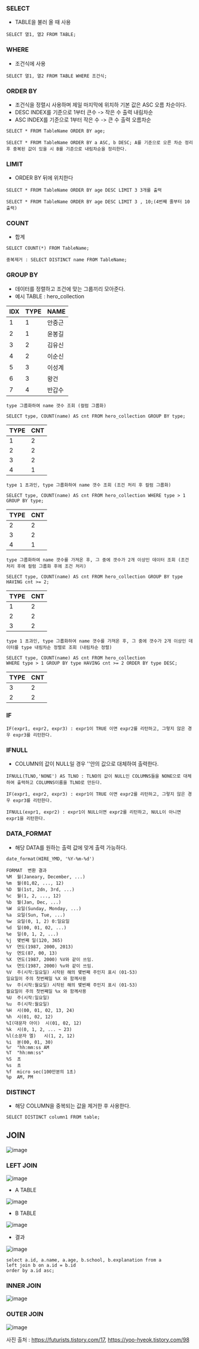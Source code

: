 ### SELECT
- TABLE을 불러 올 때 사용
```
SELECT 열1, 열2 FROM TABLE;
```
### WHERE
- 조건식에 사용
```
SELECT 열1, 열2 FROM TABLE WHERE 조건식;
```
### ORDER BY
- 조건식을 정렬시 사용하며 제일 마지막에 위치하 기본 값은 ASC 오름 차순이다.
- DESC INDEX를 기준으로 1부터 큰수 -> 작은 수 출력 내림차순
- ASC INDEX를 기준으로 1부터 작은 수 -> 큰 수 출력 오름차순
```
SELECT * FROM TableName ORDER BY age;

SELECT * FROM TableName ORDER BY a ASC, b DESC; A를 기준으로 오른 차순 정리 후 중복된 값이 있을 시 B를 기준으로 내림차순을 정리한다.
```
### LIMIT
- ORDER BY 뒤에 위치한다
```
SELECT * FROM TableName ORDER BY age DESC LIMIT 3 3개를 출력

SELECT * FROM TableName ORDER BY age DESC LIMIT 3 , 10;(4번째 줄부터 10 출력)
```
### COUNT
- 합계
```
SELECT COUNT(*) FROM TableName;

중복제거 : SELECT DISTINCT name FROM TableName;
```
### GROUP BY
- 데이터를 정렬하고 조건에 맞는 그룹끼리 모아준다.
- 예시 TABLE : hero_collection

|IDX|TYPE|NAME|
|------|---|---|
|1|1|안중근|
|2|1|윤봉길|
|3|2|김유신|
|4|2|이순신|
|5|3|이성계|
|6|3|왕건|
|7|4|반갑수|

```
type 그룹화하여 name 갯수 조회 (컬럼 그룹화)

SELECT type, COUNT(name) AS cnt FROM hero_collection GROUP BY type;
```

|TYPE|CNT|
|------|---|
|1|2|
|2|2|
|3|2|
|4|1|

```
type 1 초과인, type 그룹화하여 name 갯수 조회 (조건 처리 후 컬럼 그룹화)

SELECT type, COUNT(name) AS cnt FROM hero_collection WHERE type > 1 GROUP BY type;
```
|TYPE|CNT|
|------|---|
|2|2|
|3|2|
|4|1|

```
type 그룹화하여 name 갯수를 가져온 후, 그 중에 갯수가 2개 이상인 데이터 조회 (조건 처리 후에 컬럼 그룹화 후에 조건 처리)

SELECT type, COUNT(name) AS cnt FROM hero_collection GROUP BY type HAVING cnt >= 2;
```

|TYPE|CNT|
|------|---|
|1|2|
|2|2|
|3|2|

```
type 1 초과인, type 그룹화하여 name 갯수를 가져온 후, 그 중에 갯수가 2개 이상인 데이터를 type 내림차순 정렬로 조회 (내림차순 정렬)

SELECT type, COUNT(name) AS cnt FROM hero_collection
WHERE type > 1 GROUP BY type HAVING cnt >= 2 ORDER BY type DESC;
```

|TYPE|CNT|
|------|---|
|3|2|
|2|2|

### IF
```
IF(expr1, expr2, expr3) : expr1이 TRUE 이면 expr2를 리턴하고, 그렇지 않은 경우 expr3를 리턴한다.
```
### IFNULL
- COLUMN의 값이 NULL일 경우 ''안의 값으로 대체하여 출력한다.
```
IFNULL(TLNO,'NONE') AS TLNO : TLNO의 값이 NULL인 COLUMNS들을 NONE으로 대체하여 출력하고 COLUMNS이름을 TLNO로 만든다.

IF(expr1, expr2, expr3) : expr1이 TRUE 이면 expr2를 리턴하고, 그렇지 않은 경우 expr3를 리턴한다.

IFNULL(expr1, expr2) : expr1이 NULL이면 expr2를 리턴하고, NULL이 아니면 expr1을 리턴한다.
```
### DATA_FORMAT
- 해당 DATA를 원하는 출력 값에 맞게 출력 가능하다.
```
date_format(HIRE_YMD, '%Y-%m-%d')

FORMAT	변환 결과
%M	월(Janeary, December, ...)
%m	월(01,02, ..., 12)
%D	월(1st, 2dn, 3rd, ...)
%c	월(1, 2, ..., 12)
%b	월(Jan, Dec, ...)
%W	요일(Sunday, Monday, ...)
%a	요일(Sun, Tue, ...)
%w	요일(0, 1, 2) 0:일요일
%d	일(00, 01, 02, ...)
%e	일(0, 1, 2, ...)
%j	몇번째 일(120, 365)
%Y	연도(1987, 2000, 2013)
%y	연도(87, 00, 13)
%X	연도(1987, 2000) %V와 같이 쓰임.
%x	연도(1987, 2000) %v와 같이 쓰임.
%V	주(시작:일요일) 시작된 해의 몇번째 주인지 표시 (01-53)
일요일이 주의 첫번째일 %X 와 함께사용
%v	주(시작:월요일) 시작된 해의 몇번째 주인지 표시 (01-53)
월요일이 주의 첫번째일 %x 와 함께사용
%U	주(시작:일요일)
%u	주(시작:월요일)
%H	시(00, 01, 02, 13, 24)
%h	시(01, 02, 12)
%I(대문자 아이)	시(01, 02, 12)
%k	시(0, 1, 2, ... ~ 23)
%l(소문자 엘)	시(1, 2, 12)
%i	분(00, 01, 30)
%r	"hh:mm:ss AM
%T	"hh:mm:ss"
%S	초
%s	초
%f	micro sec(100만분의 1초)
%p	AM, PM
```
### DISTINCT
- 해당 COLUMN을 중복되는 값을 제거한 후 사용한다.
```
SELECT DISTINCT column1 FROM table;
```
## JOIN

![image](https://user-images.githubusercontent.com/43610417/222868517-c9349de2-bf5b-4fa5-976d-c278278abbec.png)

### LEFT JOIN

![image](https://user-images.githubusercontent.com/43610417/222868694-e4aa0e23-9b7c-4d90-8119-8b81f9b7d49c.png)

- A TABLE

![image](https://user-images.githubusercontent.com/43610417/222868555-d66592af-dce2-48ac-943f-4ab98e5965e7.png)

- B TABLE

![image](https://user-images.githubusercontent.com/43610417/222868558-4babb1e6-bec4-4e0d-8e4a-623b30523009.png)

- 결과

![image](https://user-images.githubusercontent.com/43610417/222868580-9e273fbf-0c99-4bff-bce8-36deeac54ea2.png)

```
select a.id, a.name, a.age, b.school, b.explanation from a
left join b on a.id = b.id
order by a.id asc;
```

### INNER JOIN

![image](https://user-images.githubusercontent.com/43610417/222868674-b8062911-0541-47c0-ae14-59fc62a325ad.png)

### OUTER JOIN

![image](https://user-images.githubusercontent.com/43610417/222868700-15ffa359-5f5d-4e19-bc3a-f79436c145d1.png)

사진 출처 : https://futurists.tistory.com/17, https://yoo-hyeok.tistory.com/98
